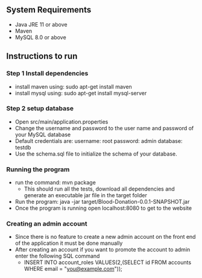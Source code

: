 ## System Requirements 
- Java JRE 11 or above
- Maven 
- MySQL 8.0 or above

## Instructions to run

### Step 1 Install dependencies 
- install maven using: sudo apt-get install maven
- install mysql using: sudo apt-get install mysql-server

### Step 2 setup database 
- Open src/main/application.properties 
- Change the username and password to the user name and password of your MySQL database
- Default credentials are: username: root password: admin database: testdb
- Use the schema.sql file to initialize the schema of your database. 


### Running the program
- run the command: mvn package 
    - This should run all the tests, download all dependencies and generate an executable jar file in the target folder
- Run the program: java -jar target/Blood-Donation-0.0.1-SNAPSHOT.jar
- Once the program is running open localhost:8080 to get to the website

### Creating an admin account 
- Since there is no feature to create a new admin account on the front end
of the application it must be done manually
- After creating an account if you want to promote the account to admin enter the following SQL command
  - INSERT INTO account_roles VALUES(2,(SELECT id FROM accounts WHERE email = "you@example.com"));